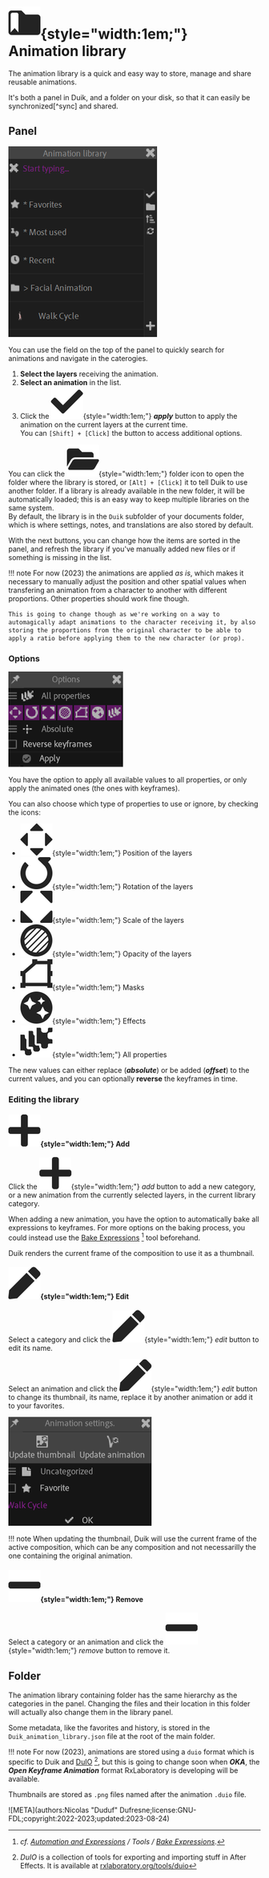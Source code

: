 # ![](../../img/duik/icons/library.svg){style="width:1em;"} Animation library

The animation library is a quick and easy way to store, manage and share reusable animations.

It's both a panel in Duik, and a folder on your disk, so that it can easily be synchronized[^sync] and shared.

## Panel

![](../../img/duik/animation/anim-library.png)

You can use the field on the top of the panel to quickly search for animations and navigate in the caterogies.

1. **Select the layers** receiving the animation.
2. **Select an animation** in the list.
3. Click the ![](../../img/duik/icons/check.svg){style="width:1em;"} ***apply*** button to apply the animation on the current layers at the current time.  
You can `[Shift] + [Click]` the button to access additional options.

You can click the ![](../../img/duik/icons/folder.svg){style="width:1em;"} folder icon to open the folder where the library is stored, or `[Alt] + [Click]` it to tell Duik to use another folder. If a library is already available in the new folder, it will be automatically loaded; this is an easy way to keep multiple libraries on the same system.  
By default, the library is in the `Duik` subfolder of your documents folder, which is where settings, notes, and translations are also stored by default.

With the next buttons, you can change how the items are sorted in the panel, and refresh the library if you've manually added new files or if something is missing in the list.

!!! note
    For now (2023) the animations are applied *as is*, which makes it necessary to manually adjust the position and other spatial values when transfering an animation from a character to another with different proportions. Other properties should work fine though.

    This is going to change though as we're working on a way to automagically adapt animations to the character receiving it, by also storing the proportions from the original character to be able to apply a ratio before applying them to the new character (or prop).

### Options

![](../../img/duik/animation/anim-library-options.png)

You have the option to apply all available values to all properties, or only apply the animated ones (the ones with keyframes).

You can also choose which type of properties to use or ignore, by checking the icons:

- ![](../../img/duik/icons/move.svg){style="width:1em;"} Position of the layers
- ![](../../img/duik/icons/rotate.svg){style="width:1em;"} Rotation of the layers
- ![](../../img/duik/icons/scale.svg){style="width:1em;"} Scale of the layers
- ![](../../img/duik/icons/opacity_l.svg){style="width:1em;"} Opacity of the layers
- ![](../../img/duik/icons/mask.svg){style="width:1em;"} Masks
- ![](../../img/duik/icons/fx.svg){style="width:1em;"} Effects
- ![](../../img/duik/icons/props.svg){style="width:1em;"} All properties

The new values can either replace (***absolute***) or be added (***offset***) to the current values, and you can optionally **reverse** the keyframes in time.

### Editing the library

#### ![](../../img/duik/icons/add.svg){style="width:1em;"} Add

Click the ![](../../img/duik/icons/add.svg){style="width:1em;"} *add* button to add a new category, or a new animation from the currently selected layers, in the current library category.

When adding a new animation, you have the option to automatically bake all expressions to keyframes. For more options on the baking process, you could instead use the [Bake Expressions](../automation/tools/bake.md)&nbsp;[^bake] tool beforehand.

[^bake]: *cf. [Automation and Expressions](../automation/index.md) / Tools / [Bake Expressions](../automation/tools/bake.md)*.

Duik renders the current frame of the composition to use it as a thumbnail.

#### ![](../../img/duik/icons/edit.svg){style="width:1em;"} Edit

Select a category and click the ![](../../img/duik/icons/edit.svg){style="width:1em;"} *edit* button to edit its name.

Select an animation and click the ![](../../img/duik/icons/edit.svg){style="width:1em;"} *edit* button to change its thumbnail, its name, replace it by another animation or add it to your favorites.

![](../../img/duik/animation/anim-library-edit.png)

!!! note
    When updating the thumbnail, Duik will use the current frame of the active composition, which can be any composition and not necessarilly the one containing the original animation.

#### ![](../../img/duik/icons/remove.svg){style="width:1em;"} Remove

Select a category or an animation and click the ![](../../img/duik/icons/remove.svg){style="width:1em;"} *remove* button to remove it.

## Folder

The animation library containing folder has the same hierarchy as the categories in the panel. Changing the files and their location in this folder will actually also change them in the library panel.

Some metadata, like the favorites and history, is stored in the `Duik_animation_library.json` file at the root of the main folder.

!!! note
    For now (2023), animations are stored using a `duio` format which is specific to Duik and [DuIO](https://rxlaboratory.org/tools/duio)&nbsp;[^duio], but this is going to change soon when ***OKA***, the ***Open Keyframe Animation*** format RxLaboratory is developing will be available.

[^duio]: *DuIO* is a collection of tools for exporting and importing stuff in After Effects. It is available at [rxlaboratory.org/tools/duio](https://rxlaboratory.org/tools/duio)

Thumbnails are stored as `.png` files named after the animation `.duio` file.




![META](authors:Nicolas "Duduf" Dufresne;license:GNU-FDL;copyright:2022-2023;updated:2023-08-24)
